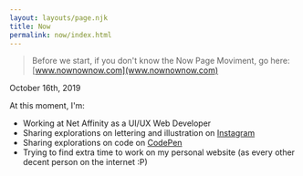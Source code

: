 ```yaml
---
layout: layouts/page.njk
title: Now
permalink: now/index.html
---
```

> Before we start, if you don't know the Now Page Moviment, go here: 
> [www.nownownow.com](www.nownownow.com) 

October 16th, 2019

At this moment, I'm:

* Working at Net Affinity as a UI/UX Web Developer
* Sharing explorations on lettering and illustration on [Instagram](https://www.instagram.com/colordrops_)
* Sharing explorations on code on [CodePen](https://codepen.io/camila_waz)
* Trying to find extra time to work on my personal website (as every other decent person on the internet :P)
